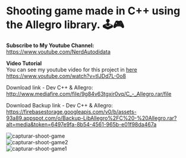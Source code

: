 # Shooting game made in C++ using the Allegro library. 🕹️🎮

<b>Subscribe to My Youtube Channel:</b><br>
https://www.youtube.com/NerdAutodidata

<b>Video Tutorial</b><br>
You can see my youtube video for this project in [here](https://www.youtube.com/watch?v=tIJDd7L-0o8)
https://www.youtube.com/watch?v=tIJDd7L-0o8

Download link - Dev C++ & Allegro:<br>
http://www.mediafire.com/file/9g84v63tgxir0vq/C_-_Allegro.rar/file

Download Backup link - Dev C++ & Allegro:<br>
https://firebasestorage.googleapis.com/v0/b/assets-93a89.appspot.com/o/Backup-LibAllegro%2FC%20-%20Allegro.rar?alt=media&token=6497e9fa-8b54-4561-965b-e01f98da467a

![capturar-shoot-game](https://user-images.githubusercontent.com/35077695/150053183-18ba285f-8d16-4e4d-946f-20b6cd18541b.PNG)<br>
![capturar-shoot-game2](https://user-images.githubusercontent.com/35077695/150053463-93f29f99-38f7-42ef-8e09-9eceb2df3e5f.png)<br>
![capturar-shoot-game1](https://user-images.githubusercontent.com/35077695/150053456-690c5b60-4d03-44ba-9c33-a037f049eada.png)
